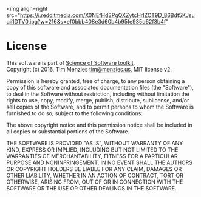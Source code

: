 <img 
 align=right
 src="https://i.redditmedia.com/X0NEfHd3PgQXZytcHrIZOT9D_86Bdt5KJsuqii1DTV0.jpg?w=216&s=ef0bbb408e3d60b4b95fe935d62f3b4f"
>

# License

This software is part of 
[Science of Software toolkit](http://github.com/lessen/src/master/README.md).   
Copyright (c) 2016, Tim Menzies tim@menzies.us, MIT
license v2.

Permission is hereby granted, free of charge, to any person obtaining a copy
of this software and associated documentation files (the "Software"), to deal
in the Software without restriction, including without limitation the rights
to use, copy, modify, merge, publish, distribute, sublicense, and/or sell
copies of the Software, and to permit persons to whom the Software is
furnished to do so, subject to the following conditions:

The above copyright notice and this permission notice shall be included in all
copies or substantial portions of the Software.

THE SOFTWARE IS PROVIDED "AS IS", WITHOUT WARRANTY OF ANY KIND, EXPRESS OR
IMPLIED, INCLUDING BUT NOT LIMITED TO THE WARRANTIES OF MERCHANTABILITY,
FITNESS FOR A PARTICULAR PURPOSE AND NONINFRINGEMENT. IN NO EVENT SHALL THE
AUTHORS OR COPYRIGHT HOLDERS BE LIABLE FOR ANY CLAIM, DAMAGES OR OTHER
LIABILITY, WHETHER IN AN ACTION OF CONTRACT, TORT OR OTHERWISE, ARISING FROM,
OUT OF OR IN CONNECTION WITH THE SOFTWARE OR THE USE OR OTHER DEALINGS IN THE
SOFTWARE.
